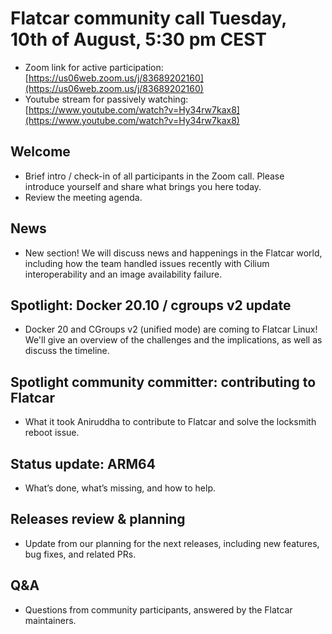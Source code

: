 # Flatcar community call Tuesday, 10th of August, 5:30 pm CEST

- Zoom link for active participation: [https://us06web.zoom.us/j/83689202160](https://us06web.zoom.us/j/83689202160)
- Youtube stream for passively watching: [https://www.youtube.com/watch?v=Hy34rw7kax8](https://www.youtube.com/watch?v=Hy34rw7kax8)

## Welcome
- Brief intro / check-in of all participants in the Zoom call. Please introduce yourself and share what brings you here today.
- Review the meeting agenda.

## News
- New section! We will discuss news and happenings in the Flatcar world, including how the team handled issues recently with Cilium interoperability and an image availability failure.

## Spotlight: Docker 20.10 / cgroups v2 update
- Docker 20 and CGroups v2 (unified mode) are coming to Flatcar Linux! We'll give an overview of the challenges and the implications, as well as discuss the timeline.

## Spotlight community committer: contributing to Flatcar
- What it took Aniruddha to contribute to Flatcar and solve the locksmith reboot issue.

## Status update: ARM64
- What’s done, what’s missing, and how to help.

## Releases review & planning
- Update from our planning for the next releases, including new features, bug fixes, and related PRs.

## Q&A
- Questions from community participants, answered by the Flatcar maintainers.
